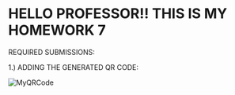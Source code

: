# HELLO PROFESSOR!! THIS IS MY HOMEWORK 7

REQUIRED SUBMISSIONS: <br>

1.) ADDING THE GENERATED QR CODE:

![MyQRCode](https://github.com/user-attachments/assets/e06b044e-5974-4e81-88a2-decfde6da78a)

